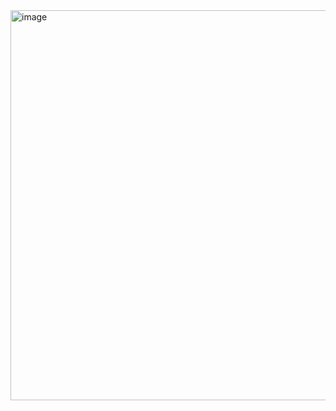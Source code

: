 <img width="1144" height="624" alt="image" src="https://github.com/user-attachments/assets/e7249643-b83d-4641-85b7-10534b657c95" />


